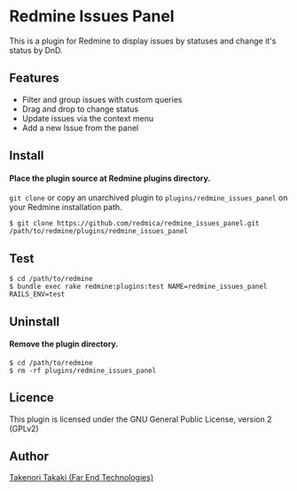 # Redmine Issues Panel

This is a plugin for Redmine to display issues by statuses and change it's status by DnD.

## Features

* Filter and group issues with custom queries
* Drag and drop to change status
* Update issues via the context menu
* Add a new Issue from the panel

## Install

#### Place the plugin source at Redmine plugins directory.

`git clone` or copy an unarchived plugin to
`plugins/redmine_issues_panel` on your Redmine installation path.

```
$ git clone https://github.com/redmica/redmine_issues_panel.git /path/to/redmine/plugins/redmine_issues_panel
```

## Test

```
$ cd /path/to/redmine
$ bundle exec rake redmine:plugins:test NAME=redmine_issues_panel RAILS_ENV=test
```

## Uninstall

#### Remove the plugin directory.

```
$ cd /path/to/redmine
$ rm -rf plugins/redmine_issues_panel
```

## Licence

This plugin is licensed under the GNU General Public License, version 2 (GPLv2)

## Author

[Takenori Takaki (Far End Technologies)](https://www.farend.co.jp)
